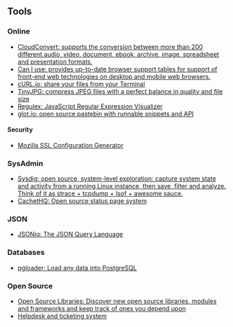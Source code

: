 ## Tools

### Online

* [CloudConvert: supports the conversion between more than 200 different audio, video, document, ebook, archive, image, spreadsheet and presentation formats.](https://cloudconvert.com/)
* [Can I use: provides up-to-date browser support tables for support of front-end web technologies on desktop and mobile web browsers.](http://caniuse.com/)
* [cURL.io: share your files from your Terminal](http://curl.io/)
* [TinyJPG: compress JPEG files with a perfect balance in quality and file size](https://tinyjpg.com/)
* [Regulex: JavaScript Regular Expression Visualizer](http://jex.im/regulex)
* [glot.io: open source pastebin with runnable snippets and API](https://glot.io/)

#### Security

* [Mozilla SSL Configuration Generator](https://mozilla.github.io/server-side-tls/ssl-config-generator/)

### SysAdmin

* [Sysdig: open source, system-level exploration: capture system state and activity from a running Linux instance, then save, filter and analyze.
Think of it as strace + tcpdump + lsof + awesome sauce.](http://www.sysdig.org/)
* [CachetHQ: Open source status page system ](https://cachethq.io/)

### JSON

* [JSONiq: The JSON Query Language](http://www.jsoniq.org/)

### Databases

* [pgloader: Load any data into PostgreSQL](http://pgloader.io/index.html)

### Open Source

* [Open Source Libraries: Discover new open source libraries, modules and frameworks and keep track of ones you depend upon](http://libraries.io/)
* [Helpdesk and ticketing system](https://github.com/taskulu/deskulu)
